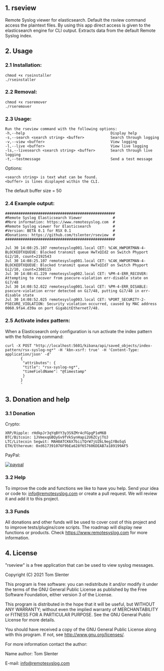 ## 1. rseview
Remote Syslog viewer for elasticsearch. Default the rsview command access the plaintext files. By using this app direct access is given to the elasticsearch engine for CLI output. Extracts data from the default Remote Syslog index.

## 2. Usage

### 2.1 Installation:
```
chmod +x rseinstaller
./rseinstaller
```

### 2.2 Removal:
```
chmod +x rseremover
./rseremover
```

### 2.3 Usage:
```
Run the rseview command with the following options:
-h,--help                                       Display help
-s,--search <search string> <buffer>            Search through logging
-v,--view <buffer>                              View logging
-l,--live <buffer>                              View live logging
-ls,--livesearch <search string> <buffer>       Search through live logging
-t,--testmessage                                Send a test message
```

Options:
```
<search string> is text what can be found.
<buffer> is lines displayed within the CLI.
```

The default buffer size = 50

### 2.4 Example output:
```
##################################################
#Remote Syslog Elasticsearch Viewer              #
#More information: https://www.remotesyslog.com  #
#Remote Syslog viewer for Elasticsearch          #
#Version: BETA 0.1 for RSX 0.1                   #
#Donations: https://github.com/tslenter/rseview  #
##################################################

Jul 30 14:08:25.107 remotesyslog001.local CET: %C4K_HWPORTMAN-4-BLOCKEDTXQUEUE: Blocked transmit queue HwTxQId2 on Switch Phyport Gi2/10, count=2192543
Jul 30 14:08:25.107 remotesyslog001.local CET: %C4K_HWPORTMAN-4-BLOCKEDTXQUEUE: Blocked transmit queue HwTxQId7 on Switch Phyport Gi2/10, count=2308115
Jul 30 14:08:41.229 remotesyslog002.local CET: %PM-4-ERR_RECOVER: Attempting to recover from psecure-violation err-disable state on Gi7/48
Jul 30 14:08:52.022 remotesyslog001.local CET: %PM-4-ERR_DISABLE: psecure-violation error detected on Gi7/48, putting Gi7/48 in err-disable state
Jul 30 14:08:52.025 remotesyslog003.local CET: %PORT_SECURITY-2-PSECURE_VIOLATION: Security violation occurred, caused by MAC address 0060.9fa4.d39a on port GigabitEthernet7/48.
```

### 2.5 Activate index pattern:
When a Elasticsearch only configuration is run activate the index pattern with the following command: 
```
curl -X POST "http://localhost:5601/kibana/api/saved_objects/index-pattern/rsx-syslog-ng*" -H 'kbn-xsrf: true' -H 'Content-Type: application/json' -d'
       {
        "attributes": {
        "title": "rsx-syslog-ng*",
        "timeFieldName": "@timestamp"
        }
       }
       '
```

## 3. Donation and help

### 3.1 Donation

Crypto:

```
XRP/Ripple: rHdkpJr3qYqBYY3y3S9ZMr4cFGpgP1eM6B
BTC/Bitcoin: 1JVmexqGBQyGv9fVkSynHapi2U6ZCyjTUJ
LTC/Litecoin Segwit: MAH8ATCK6X7biiTQrW7jUZ6L9eg1YBo5qS
ETH/Ethereum: 0xd617391076F9bEa628f657606DEAB7a189199AF5
```
PayPal:

[![paypal](https://www.paypalobjects.com/en_US/NL/i/btn/btn_donateCC_LG.gif)](https://www.paypal.com/cgi-bin/webscr?cmd=_donations&business=KQKRPDQYHYR7W&currency_code=EUR&source=url)

### 3.2 Help

To improve the code and functions we like to have you help. Send your idea or code to: info@remotesyslog.com or create a pull request. We will review it and add it to this project.

### 3.3 Funds
All donations and other funds will be used to cover cost of this project and to improve tests/plugins/core scripts. The roadmap will display new functions or products. Check https://www.remotesyslog.com for more information.

## 4. License

"rseview" is a free application that can be used to view syslog messages.

Copyright (C) 2021 Tom Slenter

This program is free software: you can redistribute it and/or modify
it under the terms of the GNU General Public License as published by
the Free Software Foundation, either version 3 of the License.

This program is distributed in the hope that it will be useful,
but WITHOUT ANY WARRANTY; without even the implied warranty of
MERCHANTABILITY or FITNESS FOR A PARTICULAR PURPOSE. See the
GNU General Public License for more details.

You should have received a copy of the GNU General Public License
along with this program. If not, see <http://www.gnu.org/licenses/>.

For more information contact the author:

Name author: Tom Slenter

E-mail: info@remotesyslog.com
